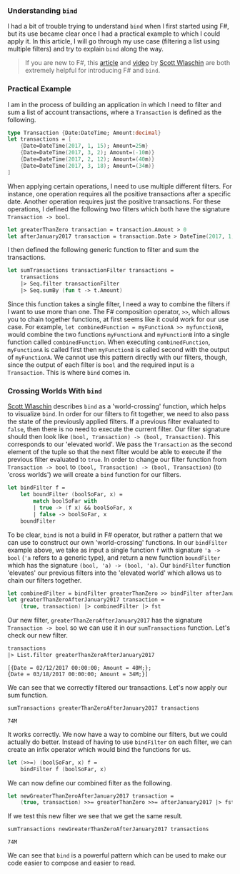### Understanding `bind`
I had a bit of trouble trying to understand `bind` when I first started using F#,
but its use became clear once I had a practical example to which I could apply it. In this
article, I will go through my use case (filtering a list using multiple filters) and
try to explain `bind` along the way.

> If you are new to F#, this [article](https://fsharpforfunandprofit.com/posts/elevated-world-2/)
and [video](https://vimeo.com/113707214) by [Scott Wlaschin](https://twitter.com/scottwlaschin?lang=en)
are both extremely helpful for introducing F# and `bind`.

### Practical Example
I am in the process of building an application in which I need to filter and sum a list of account
transactions, where a `Transaction` is defined as the following.
```fsharp
type Transaction {Date:DateTime; Amount:decimal}
let transactions = [
    {Date=DateTime(2017, 1, 15); Amount=25m}
    {Date=DateTime(2017, 3, 2); Amount=(-10m)}
    {Date=DateTime(2017, 2, 12); Amount=(40m)}
    {Date=DateTime(2017, 3, 18); Amount=(34m)}
]
```
When applying certain operations, I need to use multiple different filters. 
For instance, one operation requires all the positive transactions after a specific date. 
Another operation requires just the positive transactions. For these operations, I defined the following two 
filters which both have the signature `Transaction -> bool`.
```fsharp
let greaterThanZero transaction = transaction.Amount > 0
let afterJanuary2017 transaction = transaction.Date > DateTime(2017, 1, 31)
```
I then defined the following generic function to filter and sum the transactions.
```fsharp
let sumTransactions transactionFilter transactions =
    transactions
    |> Seq.filter transactionFilter
    |> Seq.sumBy (fun t -> t.Amount)
``` 
Since this function takes a single filter, I need a way to combine the filters
if I want to use more than one. The F# composition operator, `>>`, which allows
you to chain together functions, at first seems like it could work for our use case. 
For example, `let combinedFunction = myFunctionA >> myfunctionB`,
would combine the two functions `myFunctionA` and `myFunctionB` into a single
function called `combinedFunction`. When executing `combinedFunction`, `myFunctionA` is called
first then `myFunctionB` is called second with the output of `myFunctionA`. We cannot use this
pattern directly with our filters, though, since the output of each filter is `bool` and
the required input is a `Transaction`. This is where `bind` comes in.

### Crossing Worlds With `bind`
[Scott Wlaschin](https://twitter.com/scottwlaschin?lang=en) describes `bind` as a 'world-crossing'
function, which helps to visualize `bind`. In order for our filters to fit together, we need
to also pass the state of the previously applied filters. If a previous filter evaluated to `false`,
then there is no need to execute the current filter. Our filter signature should then look like
`(bool, Transaction) -> (bool, Transaction)`. This corresponds to our 'elevated world'. We
pass the `Transaction` as the second element of the tuple so that the next filter would be able
to execute if the previous filter evaluated to `true`. In order to change our filter function 
from `Transaction -> bool` to `(bool, Transaction) -> (bool, Transaction)` (to 'cross worlds') 
we will create a `bind` function for our filters.
```fsharp
let bindFilter f =
    let boundFilter (boolSoFar, x) =
        match boolSoFar with
        | true -> (f x) && boolSoFar, x
        | false -> boolSoFar, x
    boundFilter
```
To be clear, `bind` is not a build in F# operator, but rather a pattern that we can use to 
construct our own 'world-crossing' functions. In our `bindFilter` example above, we take as input
a single function `f` with signature `'a -> bool` (`'a` refers to a generic type), 
and return a new function `boundFilter` which has the signature `(bool, 'a) -> (bool, 'a)`. 
Our `bindFilter` function 'elevates' our previous filters into the 'elevated world' which allows 
us to chain our filters together. 
```fsharp
let combinedFilter = bindFilter greaterThanZero >> bindFilter afterJanuary2017
let greaterThanZeroAfterJanuary2017 transaction =
    (true, transaction) |> combinedFilter |> fst
```
Our new filter, `greaterThanZeroAfterJanuary2017` has the signature `Transaction -> bool`
so we can use it in our `sumTransactions` function. Let's check our new filter.
```fsharp
transactions
|> List.filter greaterThanZeroAfterJanuary2017
```
```commandline
[{Date = 02/12/2017 00:00:00; Amount = 40M;}; 
{Date = 03/18/2017 00:00:00; Amount = 34M;}]
```
We can see that we correctly filtered our transactions. Let's now apply our sum function.
```fsharp
sumTransactions greaterThanZeroAfterJanuary2017 transactions
```
```commandline
74M
```
It works correctly. We now have a way to combine our filters, but we could actually do better.
Instead of having to use `bindFilter` on each filter, we can create an infix operator which
would bind the functions for us.
```fsharp
let (>>=) (boolSoFar, x) f =
    bindFilter f (boolSoFar, x)
```
We can now define our combined filter as the following.
```fsharp
let newGreaterThanZeroAfterJanuary2017 transaction =
    (true, transaction) >>= greaterThanZero >>= afterJanuary2017 |> fst
```
If we test this new filter we see that we get the same result.
```fsharp
sumTransactions newGreaterThanZeroAfterJanuary2017 transactions
```
```commandline
74M
```
We can see that `bind` is a powerful pattern which can be used to make our code
easier to compose and easier to read.